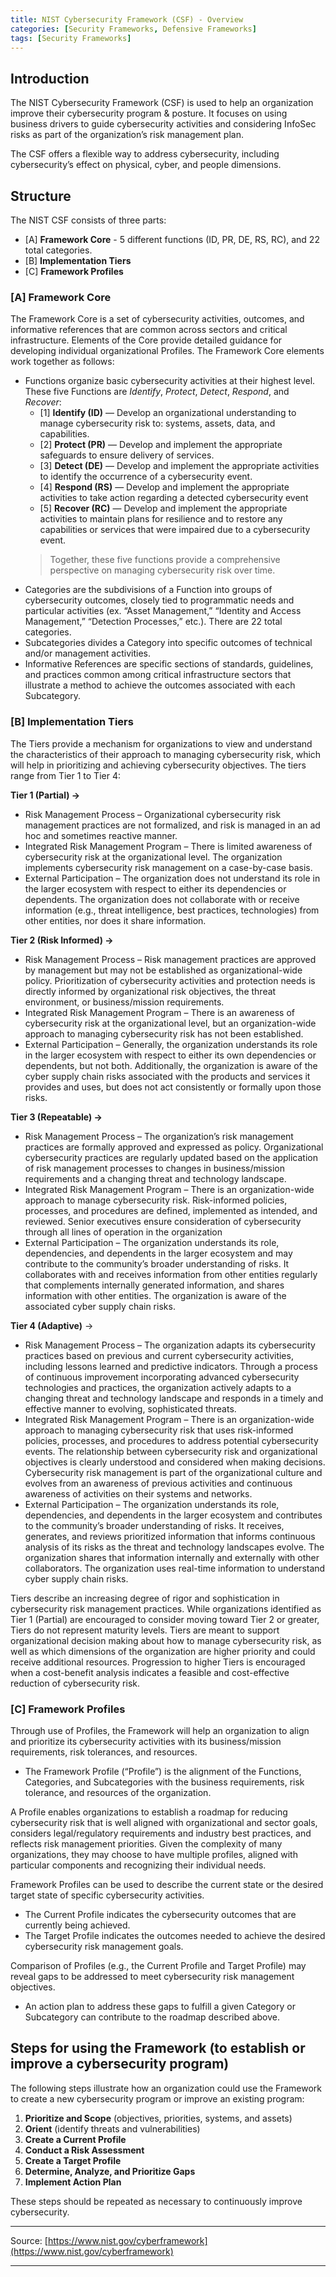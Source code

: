 ```yaml
---
title: NIST Cybersecurity Framework (CSF) - Overview
categories: [Security Frameworks, Defensive Frameworks]
tags: [Security Frameworks]
---
```

## Introduction
The NIST Cybersecurity Framework (CSF) is used to help an organization improve their cybersecurity program & posture. It focuses on using business drivers to guide cybersecurity activities and considering InfoSec risks as part of the organization’s risk management plan. 

The CSF offers a flexible way to address cybersecurity, including cybersecurity’s effect on physical, cyber, and people dimensions.

## Structure

The NIST CSF consists of three parts: 

- [A] **Framework Core** - 5 different functions (ID, PR, DE, RS, RC), and 22 total categories.
- [B] **Implementation Tiers**
- [C] **Framework Profiles**

### [A] Framework Core

The Framework Core is a set of cybersecurity activities, outcomes, and informative references that are common across sectors and critical infrastructure. Elements of the Core provide detailed guidance for developing individual organizational Profiles. The Framework Core elements work together as follows:

- Functions organize basic cybersecurity activities at their highest level. These five Functions are *Identify*, *Protect*, *Detect*, *Respond*, and *Recover*:
    - [1] **Identify (ID)** — Develop an organizational understanding to manage cybersecurity risk to: systems, assets, data, and capabilities.
    - [2] **Protect (PR)** — Develop and implement the appropriate safeguards to ensure delivery of services.
    - [3] **Detect (DE)** — Develop and implement the appropriate activities to identify the occurrence of a cybersecurity event.
    - [4] **Respond (RS)** — Develop and implement the appropriate activities to take action regarding a detected cybersecurity event
    - [5] **Recover (RC)** — Develop and implement the appropriate activities to maintain plans for resilience and to restore any capabilities or services that were impaired due to a cybersecurity event.
     > Together, these five functions provide a comprehensive perspective on managing cybersecurity risk over time.
- Categories are the subdivisions of a Function into groups of cybersecurity outcomes, closely tied to programmatic needs and particular activities (ex. “Asset Management,” “Identity and Access Management,” “Detection Processes,” etc.). There are 22 total categories.
- Subcategories divides a Category into specific outcomes of technical and/or management activities.
- Informative References are specific sections of standards, guidelines, and practices common among critical infrastructure sectors that illustrate a method to achieve the outcomes associated with each Subcategory.

### [B] Implementation Tiers

The Tiers provide a mechanism for organizations to view and understand the characteristics of their approach to managing cybersecurity risk, which will help in prioritizing and achieving cybersecurity objectives. The tiers range from Tier 1 to Tier 4:

**Tier 1 (Partial) →**

- Risk Management Process – Organizational cybersecurity risk management practices are not formalized, and risk is managed in an ad hoc and sometimes reactive manner.
- Integrated Risk Management Program – There is limited awareness of cybersecurity risk at the organizational level. The organization implements cybersecurity risk management on a case-by-case basis.
- External Participation – The organization does not understand its role in the larger ecosystem with respect to either its dependencies or dependents. The organization does not collaborate with or receive information (e.g., threat intelligence, best practices, technologies) from other entities, nor does it share information.

**Tier 2 (Risk Informed) →**

- Risk Management Process – Risk management practices are approved by management but may not be established as organizational-wide policy. Prioritization of cybersecurity activities and protection needs is directly informed by organizational risk objectives, the threat environment, or business/mission requirements.
- Integrated Risk Management Program – There is an awareness of cybersecurity risk at the organizational level, but an organization-wide approach to managing cybersecurity risk has not been established.
- External Participation – Generally, the organization understands its role in the larger ecosystem with respect to either its own dependencies or dependents, but not both. Additionally, the organization is aware of the cyber supply chain risks associated with the products and services it provides and uses, but does not act consistently or formally upon those risks.

**Tier 3 (Repeatable) →**

- Risk Management Process – The organization’s risk management practices are formally approved and expressed as policy. Organizational cybersecurity practices are regularly updated based on the application of risk management processes to changes in business/mission requirements and a changing threat and technology landscape.
- Integrated Risk Management Program – There is an organization-wide approach to manage cybersecurity risk. Risk-informed policies, processes, and procedures are defined, implemented as intended, and reviewed. Senior executives ensure consideration of  cybersecurity through all lines of operation in the organization
- External Participation – The organization understands its role, dependencies, and dependents in the larger ecosystem and may contribute to the community’s broader understanding of risks. It collaborates with and receives information from other entities regularly that complements internally generated information, and shares information with other entities. The organization is aware of the associated cyber supply chain risks.

**Tier 4 (Adaptive)** →

- Risk Management Process – The organization adapts its cybersecurity practices based on previous and current cybersecurity activities, including lessons learned and predictive indicators. Through a process of continuous improvement incorporating advanced cybersecurity technologies and practices, the organization actively adapts to a changing threat and technology landscape and responds in a timely and effective manner to
evolving, sophisticated threats.
- Integrated Risk Management Program – There is an organization-wide approach to  managing cybersecurity risk that uses risk-informed policies, processes, and procedures to address potential cybersecurity events. The relationship between cybersecurity risk and organizational objectives is clearly understood and considered when making decisions. Cybersecurity risk management is part of the organizational culture and evolves from an awareness of previous activities and continuous awareness of activities on their systems and networks.
- External Participation – The organization understands its role, dependencies, and dependents in the larger ecosystem and contributes to the community’s broader understanding of risks. It receives, generates, and reviews prioritized information that informs continuous analysis of its risks as the threat and technology landscapes evolve. The organization shares that information internally and externally with other collaborators. The organization uses real-time information to understand cyber supply chain risks.

Tiers describe an increasing degree of rigor and sophistication in cybersecurity risk management practices. While organizations identified as Tier 1 (Partial) are encouraged to consider moving toward Tier 2 or greater, Tiers do not represent maturity levels. Tiers are meant to support organizational decision making about how to manage cybersecurity risk, as well as which dimensions of the organization are higher priority and could receive additional resources. Progression to higher Tiers is encouraged when a cost-benefit analysis indicates a feasible and cost-effective reduction of cybersecurity risk.

### [C] Framework Profiles

Through use of Profiles, the Framework will help an organization to align and prioritize its cybersecurity activities with its business/mission requirements, risk tolerances, and resources. 

- The Framework Profile (“Profile”) is the alignment of the Functions, Categories, and Subcategories with the business requirements, risk tolerance, and resources of the organization.

A Profile enables organizations to establish a roadmap for reducing cybersecurity risk that is well aligned with organizational and sector goals, considers legal/regulatory requirements and industry best practices, and reflects risk management priorities. Given the complexity of many organizations, they may choose to have multiple profiles, aligned with particular components and recognizing their individual needs.

Framework Profiles can be used to describe the current state or the desired target state of specific cybersecurity activities. 

- The Current Profile indicates the cybersecurity outcomes that are currently being achieved.
- The Target Profile indicates the outcomes needed to achieve the desired cybersecurity risk management goals.

Comparison of Profiles (e.g., the Current Profile and Target Profile) may reveal gaps to be addressed to meet cybersecurity risk management objectives. 

- An action plan to address these gaps to fulfill a given Category or Subcategory can contribute to the roadmap described above.

## Steps for using the Framework (to establish or improve a cybersecurity program)

The following steps illustrate how an organization could use the Framework to create a new cybersecurity program or improve an existing program:

1. **Prioritize and Scope** (objectives, priorities, systems, and assets)
2. **Orient** (identify threats and vulnerabilities)
3. **Create a Current Profile**
4. **Conduct a Risk Assessment**
5. **Create a Target Profile**
6. **Determine, Analyze, and Prioritize Gaps**
7. **Implement Action Plan**

These steps should be repeated as necessary to continuously improve cybersecurity.

---

Source: [https://www.nist.gov/cyberframework](https://www.nist.gov/cyberframework)

---
